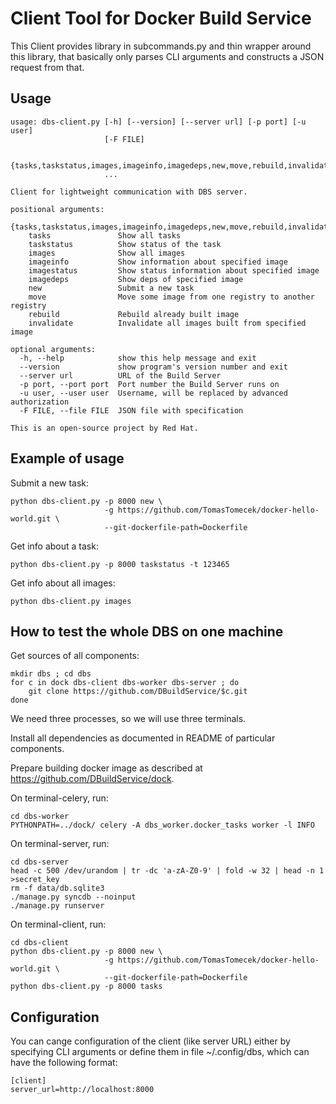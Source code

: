 Client Tool for Docker Build Service
====================================

This Client provides library in subcommands.py and thin wrapper around this
library, that basically only parses CLI arguments and constructs a JSON
request from that.


Usage
-----

    usage: dbs-client.py [-h] [--version] [--server url] [-p port] [-u user]
                         [-F FILE]

                         {tasks,taskstatus,images,imageinfo,imagedeps,new,move,rebuild,invalidate}
                         ...

    Client for lightweight communication with DBS server.

    positional arguments:
      {tasks,taskstatus,images,imageinfo,imagedeps,new,move,rebuild,invalidate}
        tasks               Show all tasks
        taskstatus          Show status of the task
        images              Show all images
        imageinfo           Show information about specified image
        imagestatus         Show status information about specified image
        imagedeps           Show deps of specified image
        new                 Submit a new task
        move                Move some image from one registry to another registry
        rebuild             Rebuild already built image
        invalidate          Invalidate all images built from specified image

    optional arguments:
      -h, --help            show this help message and exit
      --version             show program's version number and exit
      --server url          URL of the Build Server
      -p port, --port port  Port number the Build Server runs on
      -u user, --user user  Username, will be replaced by advanced authorization
      -F FILE, --file FILE  JSON file with specification

    This is an open-source project by Red Hat.


Example of usage
----------------

Submit a new task:

    python dbs-client.py -p 8000 new \
                         -g https://github.com/TomasTomecek/docker-hello-world.git \
                         --git-dockerfile-path=Dockerfile

Get info about a task:

    python dbs-client.py -p 8000 taskstatus -t 123465

Get info about all images:

    python dbs-client.py images


How to test the whole DBS on one machine
----------------------------------------

Get sources of all components:

    mkdir dbs ; cd dbs
    for c in dock dbs-client dbs-worker dbs-server ; do
        git clone https://github.com/DBuildService/$c.git
    done

We need three processes, so we will use three terminals.

Install all dependencies as documented in README of particular components.

Prepare building docker image as described at https://github.com/DBuildService/dock.

On terminal-celery, run:

    cd dbs-worker
    PYTHONPATH=../dock/ celery -A dbs_worker.docker_tasks worker -l INFO

On terminal-server, run:

    cd dbs-server
    head -c 500 /dev/urandom | tr -dc 'a-zA-Z0-9' | fold -w 32 | head -n 1 >secret_key
    rm -f data/db.sqlite3
    ./manage.py syncdb --noinput
    ./manage.py runserver

On terminal-client, run:

    cd dbs-client
    python dbs-client.py -p 8000 new \
                         -g https://github.com/TomasTomecek/docker-hello-world.git \
                         --git-dockerfile-path=Dockerfile
    python dbs-client.py -p 8000 tasks


Configuration
-------------

You can cange configuration of the client (like server URL) either
by specifying CLI arguments or define them in file ~/.config/dbs,
which can have the following format:

    [client]
    server_url=http://localhost:8000

